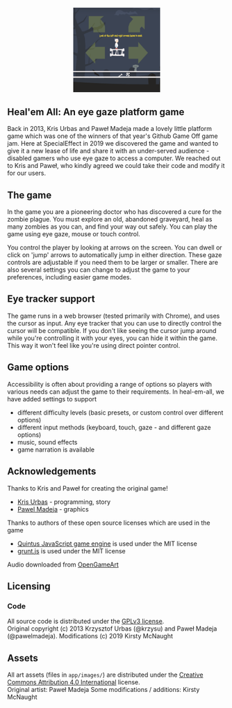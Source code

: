 <p style="text-align:center;"><img src="ScreenshotCrop.PNG" alt="Heal 'em all screenshot" width="200"/></p>

## Heal'em All: An eye gaze platform game

Back in 2013, Kris Urbas and Paweł Madeja made a lovely little platform game which was one of the winners of that year's Github Game Off game jam. Here at SpecialEffect in 2019 we discovered the game and wanted to give it a new lease of life and share it with an under-served audience - disabled gamers who use eye gaze to access a computer. We reached out to Kris and Paweł, who kindly agreed we could take their code and modify it for our users.

## The game

In the game you are a pioneering doctor who has discovered a cure for the zombie plague. You must explore an old, abandoned graveyard, heal as many zombies as you can, and find your way out safely. You can play the game using eye gaze, mouse or touch control. 

You control the player by looking at arrows on the screen. You can dwell or click on 'jump' arrows to automatically jump in either direction. These gaze controls are adjustable if you need them to be larger or smaller. There are also several settings you can change to adjust the game to your preferences, including easier game modes.

## Eye tracker support

The game runs in a web browser (tested primarily with Chrome), and uses the cursor as input. Any eye tracker that you can use to directly control the cursor will be compatible. If you don't like seeing the cursor jump around while you're controlling it with your eyes, you can hide it within the game. This way it won't feel like you're using direct pointer control.

## Game options

Accessibility is often about providing a range of options so players with various needs can adjust the game to their requirements. In heal-em-all, we have added settings to support
- different difficulty levels (basic presets, or custom control over different options)
- different input methods (keyboard, touch, gaze - and different gaze options)
- music, sound effects
- game narration is available

## Acknowledgements 

Thanks to Kris and Paweł for creating the original game!
-   [Kris Urbas](https://twitter.com/krzysu) - programming, story
-   [Pawel Madeja](https://twitter.com/pawelmadeja) - graphics

Thanks to authors of these open source licenses which are used in the game
-   [Quintus JavaScript game engine](http://html5quintus.com/) is used under the MIT license
-   [grunt.js](http://gruntjs.com/) is used under the MIT license

Audio downloaded from [OpenGameArt](http://opengameart.org/)

## Licensing

### Code

All source code is distributed under the [GPLv3 license](LICENSE).  
Original copyright (c) 2013 Krzysztof Urbas (@krzysu) and Paweł Madeja (@pawelmadeja). 
Modifications (c) 2019 Kirsty McNaught 

## Assets

All art assets (files in ``app/images/``) are distributed under the [Creative Commons Attribution 4.0 International](http://creativecommons.org/licenses/by/4.0/) license.  
Original artist: Paweł Madeja
Some modifications / additions: Kirsty McNaught

